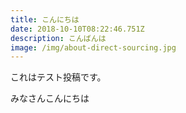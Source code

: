 ```yaml
---
title: こんにちは
date: 2018-10-10T08:22:46.751Z
description: こんばんは
image: /img/about-direct-sourcing.jpg
---
```

これはテスト投稿です。

みなさんこんにちは
